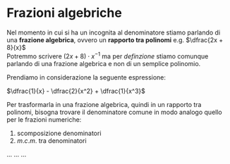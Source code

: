 # Frazioni algebriche  

Nel momento in cui si ha un incognita al denominatore stiamo parlando di una **frazione algebrica**, ovvero un **rapporto tra polinomi** e.g. $\dfrac{2x + 8}{x}$  
Potremmo scrivere $(2x + 8) \cdot x^{-1}$ ma per *definzione* stiamo comunque parlando di una frazione algebrica e non di un semplice polinomio.  

Prendiamo in considerazione la seguente espressione:  

$\dfrac{1}{x} - \dfrac{2}{x^2} + \dfrac{1}{x^3}$  

Per trasformarla in una frazione algebrica, quindi in un rapporto tra polinomi, bisogna trovare il denominatore comune in modo analogo quello per le frazioni numeriche:  

1. scomposizione denominatori
2. $m.c.m.$ tra denominatori

...
...
...